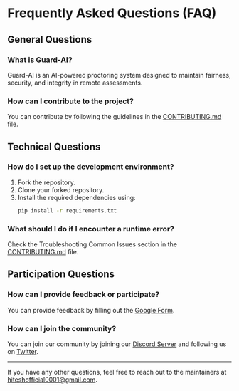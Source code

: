 # Frequently Asked Questions (FAQ)

## General Questions

### What is Guard-AI?
Guard-AI is an AI-powered proctoring system designed to maintain fairness, security, and integrity in remote assessments.

### How can I contribute to the project?
You can contribute by following the guidelines in the [CONTRIBUTING.md](CONTRIBUTING.md) file.

## Technical Questions

### How do I set up the development environment?
1. Fork the repository.
2. Clone your forked repository.
3. Install the required dependencies using:
    ```bash
    pip install -r requirements.txt
    ```

### What should I do if I encounter a runtime error?
Check the Troubleshooting Common Issues section in the [CONTRIBUTING.md](http://_vscodecontentref_/0) file.

## Participation Questions

### How can I provide feedback or participate?
You can provide feedback by filling out the [Google Form](https://docs.google.com/forms/d/e/1FAIpQLSdqqOSG82asLvwYaL6YfR35y2m6t_x_j7SHeS3W4636mzM-oQ/viewform?usp=dialog).

### How can I join the community?
You can join our community by joining our [Discord Server](https://discord.gg/pBasetQn) and following us on [Twitter](https://x.com/Hitesh_0003).

---

If you have any other questions, feel free to reach out to the maintainers at [hiteshofficial0001@gmail.com](mailto:hiteshofficial0001@gmail.com).